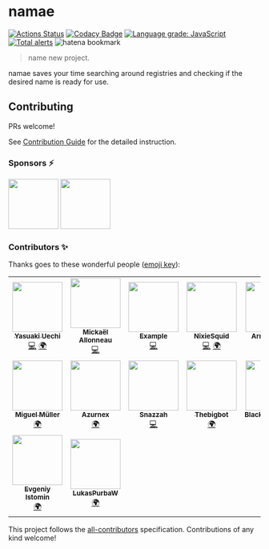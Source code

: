 # namae

[![Actions Status](https://github.com/uetchy/namae/workflows/test/badge.svg)](https://github.com/uetchy/namae/actions)
[![Codacy Badge](https://api.codacy.com/project/badge/Coverage/0b8abd28e8c04affb2aac6d907ffa149)](https://www.codacy.com/manual/uetchy/namae?utm_source=github.com&utm_medium=referral&utm_content=uetchy/namae&utm_campaign=Badge_Coverage)
[![Language grade: JavaScript](https://img.shields.io/lgtm/grade/javascript/g/uetchy/namae.svg?logo=lgtm&logoWidth=18)](https://lgtm.com/projects/g/uetchy/namae/context:javascript)
[![Total alerts](https://img.shields.io/lgtm/alerts/g/uetchy/namae.svg?logo=lgtm&logoWidth=18)](https://lgtm.com/projects/g/uetchy/namae/alerts/)
![hatena bookmark](https://badge.vercel.app/hatena/b/namae.dev)

> name new project.

namae saves your time searching around registries and checking if the desired name is ready for use.

## Contributing

PRs welcome!

See [Contribution Guide](./CONTRIBUTING.md) for the detailed instruction.

### Sponsors ⚡️

<!-- START mdmod {use: ['github-sponsors', {width: 100}]} -->

[<img src="https://avatars.githubusercontent.com/u/6936373?u=4edd14e6636c45d10ac6a3eecb4b3ffa6cc2bf5c&v=4" width="100" />](https://github.com/Naturalclar) [<img src="https://avatars.githubusercontent.com/u/79023920?v=4" width="100" />](https://github.com/Lierin8oracle)

<!-- END mdmod -->

### Contributors ✨

Thanks goes to these wonderful people ([emoji key](https://allcontributors.org/docs/en/emoji-key)):

<!-- ALL-CONTRIBUTORS-LIST:START - Do not remove or modify this section -->
<!-- prettier-ignore-start -->
<!-- markdownlint-disable -->
<table>
  <tr>
    <td align="center"><a href="https://uechi.io"><img src="https://avatars0.githubusercontent.com/u/431808?v=4?s=100" width="100px;" alt=""/><br /><sub><b>Yasuaki Uechi</b></sub></a><br /><a href="https://github.com/uetchy/namae/commits?author=uetchy" title="Code">💻</a> <a href="#translation-uetchy" title="Translation">🌍</a></td>
    <td align="center"><a href="https://github.com/flawyte"><img src="https://avatars3.githubusercontent.com/u/1585006?v=4?s=100" width="100px;" alt=""/><br /><sub><b>Mickaël Allonneau</b></sub></a><br /><a href="https://github.com/uetchy/namae/commits?author=flawyte" title="Code">💻</a></td>
    <td align="center"><a href="https://github.com/3x"><img src="https://avatars1.githubusercontent.com/u/18331588?v=4?s=100" width="100px;" alt=""/><br /><sub><b>Example</b></sub></a><br /><a href="https://github.com/uetchy/namae/commits?author=3x" title="Code">💻</a></td>
    <td align="center"><a href="https://scrapbox.io/rustacean/"><img src="https://avatars2.githubusercontent.com/u/21212032?v=4?s=100" width="100px;" alt=""/><br /><sub><b>NixieSquid</b></sub></a><br /><a href="https://github.com/uetchy/namae/commits?author=nixiesquid" title="Code">💻</a> <a href="#translation-nixiesquid" title="Translation">🌍</a></td>
    <td align="center"><a href="https://www.zeprof2coding.me"><img src="https://avatars3.githubusercontent.com/u/32982428?v=4?s=100" width="100px;" alt=""/><br /><sub><b>Arnaud Lier</b></sub></a><br /><a href="#translation-ZeProf2Code" title="Translation">🌍</a> <a href="https://github.com/uetchy/namae/commits?author=ZeProf2Code" title="Code">💻</a></td>
    <td align="center"><a href="https://mikroni.fi"><img src="https://avatars.githubusercontent.com/u/29684625?v=4?s=100" width="100px;" alt=""/><br /><sub><b>Raikas</b></sub></a><br /><a href="https://github.com/uetchy/namae/commits?author=raikasdev" title="Code">💻</a></td>
    <td align="center"><a href="https://jonahsnider.com/"><img src="https://avatars.githubusercontent.com/u/7608555?v=4?s=100" width="100px;" alt=""/><br /><sub><b>Jonah Snider</b></sub></a><br /><a href="https://github.com/uetchy/namae/commits?author=jonahsnider" title="Code">💻</a></td>
  </tr>
  <tr>
    <td align="center"><a href="https://github.com/miguelsmuller"><img src="https://avatars.githubusercontent.com/u/4589909?v=4?s=100" width="100px;" alt=""/><br /><sub><b>Miguel Müller</b></sub></a><br /><a href="#translation-miguelsmuller" title="Translation">🌍</a></td>
    <td align="center"><a href="https://atzu.ml"><img src="https://avatars.githubusercontent.com/u/32654584?v=4?s=100" width="100px;" alt=""/><br /><sub><b>Azurnex</b></sub></a><br /><a href="#translation-z3ro0k" title="Translation">🌍</a></td>
    <td align="center"><a href="http://snazzah.com"><img src="https://avatars.githubusercontent.com/u/7025343?v=4?s=100" width="100px;" alt=""/><br /><sub><b>Snazzah</b></sub></a><br /><a href="https://github.com/uetchy/namae/commits?author=Snazzah" title="Code">💻</a></td>
    <td align="center"><a href="http://thebigbot.mod.land"><img src="https://avatars.githubusercontent.com/u/77632836?v=4?s=100" width="100px;" alt=""/><br /><sub><b>Thebigbot</b></sub></a><br /><a href="#translation-Thebigbot0000" title="Translation">🌍</a></td>
    <td align="center"><a href="https://github.com/BlackdestinyXX"><img src="https://avatars.githubusercontent.com/u/65021823?v=4?s=100" width="100px;" alt=""/><br /><sub><b>BlackdestinyXX</b></sub></a><br /><a href="https://github.com/uetchy/namae/commits?author=BlackdestinyXX" title="Code">💻</a></td>
    <td align="center"><a href="http://danpetrov.xyz"><img src="https://avatars.githubusercontent.com/u/5202322?v=4?s=100" width="100px;" alt=""/><br /><sub><b>Daniils Petrovs</b></sub></a><br /><a href="https://github.com/uetchy/namae/pulls?q=is%3Apr+reviewed-by%3ADaniruKun" title="Reviewed Pull Requests">👀</a></td>
    <td align="center"><a href="http://fyxren.site"><img src="https://avatars.githubusercontent.com/u/68126277?v=4?s=100" width="100px;" alt=""/><br /><sub><b>Ben</b></sub></a><br /><a href="#translation-Fyxren" title="Translation">🌍</a></td>
  </tr>
  <tr>
    <td align="center"><a href="https://github.com/MadProbe"><img src="https://avatars.githubusercontent.com/u/49519179?v=4?s=100" width="100px;" alt=""/><br /><sub><b>Evgeniy Istomin</b></sub></a><br /><a href="#translation-MadProbe" title="Translation">🌍</a></td>
    <td align="center"><a href="http://lukaspaw.wordpress.com"><img src="https://avatars.githubusercontent.com/u/72651891?v=4?s=100" width="100px;" alt=""/><br /><sub><b>LukasPurbaW</b></sub></a><br /><a href="#translation-LukasPurbaW" title="Translation">🌍</a></td>
  </tr>
</table>

<!-- markdownlint-restore -->
<!-- prettier-ignore-end -->

<!-- ALL-CONTRIBUTORS-LIST:END -->

This project follows the [all-contributors](https://github.com/all-contributors/all-contributors) specification. Contributions of any kind welcome!

